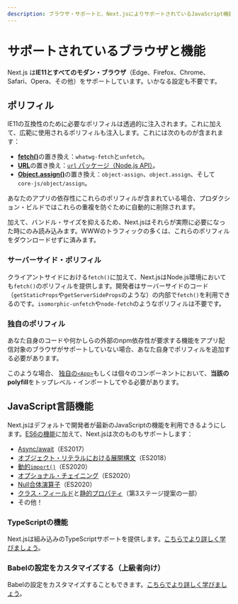 ```yaml
---
description: ブラウザ・サポートと、Next.jsによりサポートされているJavaScript機能。
---
```


# サポートされているブラウザと機能

Next.js は**IE11とすべてのモダン・ブラウザ**（Edge、Firefox、Chrome、Safari、Opera、その他）をサポートしています。いかなる設定も不要です。

## ポリフィル

IE11の互換性のために必要なポリフィルは透過的に注入されます。これに加えて、広範に使用されるポリフィルも注入します。これには次のものが含まれます：

- [**fetch()**](https://developer.mozilla.org/en-US/docs/Web/API/Fetch_API)の置き換え：`whatwg-fetch`と`unfetch`。
- [**URL**](https://developer.mozilla.org/en-US/docs/Web/API/URL)の置き換え：[`url` パッケージ（Node.js API）](https://nodejs.org/api/url.html)。
- [**Object.assign()**](https://developer.mozilla.org/en-US/docs/Web/JavaScript/Reference/Global_Objects/Object/assign)の置き換え：`object-assign`、`object.assign`、そして`core-js/object/assign`。

あなたのアプリの依存性にこれらのポリフィルが含まれている場合、プロダクション・ビルドではこれらの重複を防ぐために自動的に削除されます。

加えて、バンドル・サイズを抑えるため、Next.jsはそれらが実際に必要になった時にのみ読み込みます。WWWのトラフィックの多くは、これらのポリフィルをダウンロードせずに済みます。

### サーバーサイド・ポリフィル

クライアントサイドにおける`fetch()`に加えて、Next.jsはNode.js環境においても`fetch()`のポリフィルを提供します。開発者はサーバーサイドのコード（`getStaticProps`や`getServerSideProps`のような）の内部で`fetch()`を利用できるのです。`isomorphic-unfetch`や`node-fetch`のようなポリフィルは不要です。

### 独自のポリフィル

あなた自身のコードや何かしらの外部のnpm依存性が要求する機能をアプリ配信対象のブラウザがサポートしていない場合、あなた自身でポリフィルを追加する必要があります。

このような場合、 [独自の`<App>`](/docs/advanced-features/custom-app.md)もしくは個々のコンポーネントにおいて、**当該の polyfill**をトップレベル・インポートしてやる必要があります。

## JavaScript言語機能

Next.jsはデフォルトで開発者が最新のJavaScriptの機能を利用できるようにします。[ES6の機能](https://github.com/lukehoban/es6features)に加えて、Next.jsは次のものもサポートします：

- [Async/await](https://github.com/tc39/ecmascript-asyncawait)（ES2017）
- [オブジェクト・リテラルにおける展開構文](https://github.com/tc39/proposal-object-rest-spread)（ES2018）
- [動的`import()`](https://github.com/tc39/proposal-dynamic-import)（ES2020）
- [オプショナル・チェイニング](https://github.com/tc39/proposal-optional-chaining)（ES2020）
- [Null合体演算子](https://github.com/tc39/proposal-nullish-coalescing)（ES2020）
- [クラス・フィールド](https://github.com/tc39/proposal-class-fields)と[静的プロパティ](https://github.com/tc39/proposal-static-class-features)（第3ステージ提案の一部）
- その他！

### TypeScriptの機能

Next.jsは組み込みのTypeScriptサポートを提供します。[こちらでより詳しく学びましょう](/docs/basic-features/typescript.md)。

### Babelの設定をカスタマイズする（上級者向け）

Babelの設定をカスタマイズすることもできます。[こちらでより詳しく学びましょう](/docs/advanced-features/customizing-babel-config.md)。
